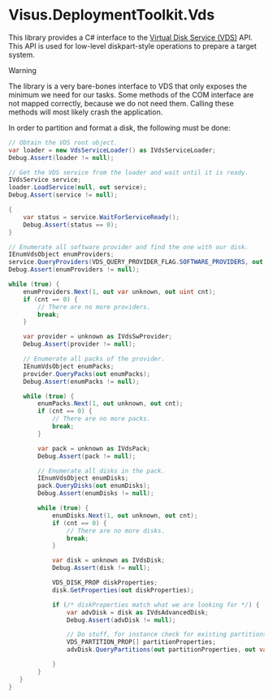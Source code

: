 # Visus.DeploymentToolkit.Vds
This library provides a C# interface to the [Virtual Disk Service (VDS)](https://learn.microsoft.com/en-us/windows/win32/vds/virtual-disk-service-portal) API. This API is used for low-level diskpart-style operations to prepare a target system.

> [!WARNING]
> The library is a very bare-bones interface to VDS that only exposes the minimum we need for our tasks. Some methods of the COM interface are not mapped correctly, because we do not need them. Calling these methods will most likely crash the application. 

In order to partition and format a disk, the following must be done:

```c#
// Obtain the VDS root object.
var loader = new VdsServiceLoader() as IVdsServiceLoader;
Debug.Assert(loader != null);

// Get the VDS service from the loader and wait until it is ready.
IVdsService service;
loader.LoadService(null, out service);
Debug.Assert(service != null);

{
    var status = service.WaitForServiceReady();
    Debug.Assert(status == 0);
}

// Enumerate all software provider and find the one with our disk.
IEnumVdsObject enumProviders;
service.QueryProviders(VDS_QUERY_PROVIDER_FLAG.SOFTWARE_PROVIDERS, out enumProviders);
Debug.Assert(enumProviders != null);

while (true) {
    enumProviders.Next(1, out var unknown, out uint cnt);
    if (cnt == 0) {
        // There are no more providers.
        break;
    }

    var provider = unknown as IVdsSwProvider;
    Debug.Assert(provider != null);

    // Enumerate all packs of the provider.
    IEnumVdsObject enumPacks;
    provider.QueryPacks(out enumPacks);
    Debug.Assert(enumPacks != null);

    while (true) {
        enumPacks.Next(1, out unknown, out cnt);
        if (cnt == 0) {
            // There are no more packs.
            break;
        }

        var pack = unknown as IVdsPack;
        Debug.Assert(pack != null);

        // Enumerate all disks in the pack.
        IEnumVdsObject enumDisks;
        pack.QueryDisks(out enumDisks);
        Debug.Assert(enumDisks != null);

        while (true) {
            enumDisks.Next(1, out unknown, out cnt);
            if (cnt == 0) {
                // There are no more disks.
                break;
            }

            var disk = unknown as IVdsDisk;
            Debug.Assert(disk != null);

            VDS_DISK_PROP diskProperties;
            disk.GetProperties(out diskProperties);

            if (/* diskProperties match what we are looking for */) {
                var advDisk = disk as IVdsAdvancedDisk;
                Debug.Assert(advDisk != null);

                // Do stuff, for instance check for existing partitions.
                VDS_PARTITION_PROP[] partitionProperties;
                advDisk.QueryPartitions(out partitionProperties, out var cntPartitions);

            }
        }
   }
}
```